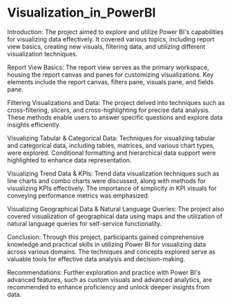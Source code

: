# Visualization_in_PowerBI

Introduction:
The project aimed to explore and utilize Power BI's capabilities for visualizing data effectively. It covered various topics, including report view basics, creating new visuals, filtering data, and utilizing different visualization techniques.

Report View Basics:
The report view serves as the primary workspace, housing the report canvas and panes for customizing visualizations. Key elements include the report canvas, filters pane, visuals pane, and fields pane.

Filtering Visualizations and Data:
The project delved into techniques such as cross-filtering, slicers, and cross-highlighting for precise data analysis. These methods enable users to answer specific questions and explore data insights efficiently.

Visualizing Tabular & Categorical Data:
Techniques for visualizing tabular and categorical data, including tables, matrices, and various chart types, were explored. Conditional formatting and hierarchical data support were highlighted to enhance data representation.

Visualizing Trend Data & KPIs:
Trend data visualization techniques such as line charts and combo charts were discussed, along with methods for visualizing KPIs effectively. The importance of simplicity in KPI visuals for conveying performance metrics was emphasized.

Visualizing Geographical Data & Natural Language Queries:
The project also covered visualization of geographical data using maps and the utilization of natural language queries for self-service functionality.

Conclusion:
Through this project, participants gained comprehensive knowledge and practical skills in utilizing Power BI for visualizing data across various domains. The techniques and concepts explored serve as valuable tools for effective data analysis and decision-making.

Recommendations:
Further exploration and practice with Power BI's advanced features, such as custom visuals and advanced analytics, are recommended to enhance proficiency and unlock deeper insights from data.
